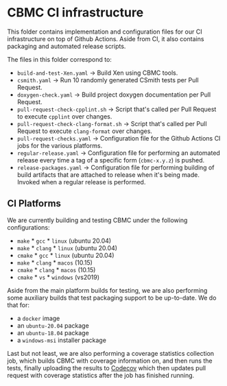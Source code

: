 # CBMC CI infrastructure

This folder contains implementation and configuration files for
our CI infrastructure on top of Github Actions. Aside from CI,
it also contains packaging and automated release scripts.

The files in this folder correspond to:

* `build-and-test-Xen.yaml` -> Build Xen using CBMC tools.
* `csmith.yaml` -> Run 10 randomly generated CSmith tests per Pull Request.
* `doxygen-check.yaml` -> Build project doxygen documentation per Pull Request.
* `pull-request-check-cpplint.sh` -> Script that's called per Pull Request to execute
  `cpplint` over changes.
* `pull-request-check-clang-format.sh` -> Script that's called per Pull Request
  to execute `clang-format` over changes.
* `pull-request-checks.yaml` -> Configuration file for the Github Actions CI jobs
  for the various platforms.
* `regular-release.yaml` -> Configuration file for performing an automated release
  every time a tag of a specific form (`cbmc-x.y.z`) is pushed.
* `release-packages.yaml` -> Configuration file for performing building of build
  artifacts that are attached to release when it's being made. Invoked when a
  regular release is performed.

## CI Platforms

We are currently building and testing CBMC under the following configurations:

* `make` * `gcc` * `linux` (ubuntu 20.04)
* `make` * `clang` * `linux` (ubuntu 20.04)
* `cmake` * `gcc` * `linux` (ubuntu 20.04)
* `make` * `clang` * `macos` (10.15)
* `cmake` * `clang` * `macos` (10.15)
* `cmake` * `vs` * `windows` (vs2019)

Aside from the main platform builds for testing, we are also performing
some auxiliary builds that test packaging support to be up-to-date. We
do that for:

* a `docker` image
* an `ubuntu-20.04` package
* an `ubuntu-18.04` package
* a `windows-msi` installer package

Last but not least, we are also performing a coverage statistics collection
job, which builds CBMC with coverage information on, and then runs the tests,
finally uploading the results to [Codecov](https://about.codecov.io) which
then updates pull request with coverage statistics after the job has finished
running.

